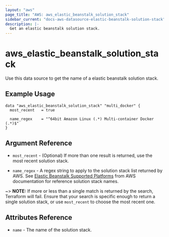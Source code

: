 ```yaml
---
layout: "aws"
page_title: "AWS: aws_elastic_beanstalk_solution_stack"
sidebar_current: "docs-aws-datasource-elastic-beanstalk-solution-stack"
description: |-
  Get an elastic beanstalk solution stack.
---
```


# aws_elastic_beanstalk_solution_stack

Use this data source to get the name of a elastic beanstalk solution stack.

## Example Usage

```hcl
data "aws_elastic_beanstalk_solution_stack" "multi_docker" {
  most_recent   = true

  name_regex    = "^64bit Amazon Linux (.*) Multi-container Docker (.*)$"
}
```

## Argument Reference

* `most_recent` - (Optional) If more than one result is returned, use the most
recent solution stack.

* `name_regex` - A regex string to apply to the solution stack list returned
by AWS. See [Elastic Beanstalk Supported Platforms][beanstalk-platforms] from
AWS documentation for reference solution stack names.

~> **NOTE:** If more or less than a single match is returned by the search,
Terraform will fail. Ensure that your search is specific enough to return
a single solution stack, or use `most_recent` to choose the most recent one.

## Attributes Reference

* `name` - The name of the solution stack.

[beanstalk-platforms]: http://docs.aws.amazon.com/elasticbeanstalk/latest/dg/concepts.platforms.html "AWS Elastic Beanstalk Supported Platforms documentation"
